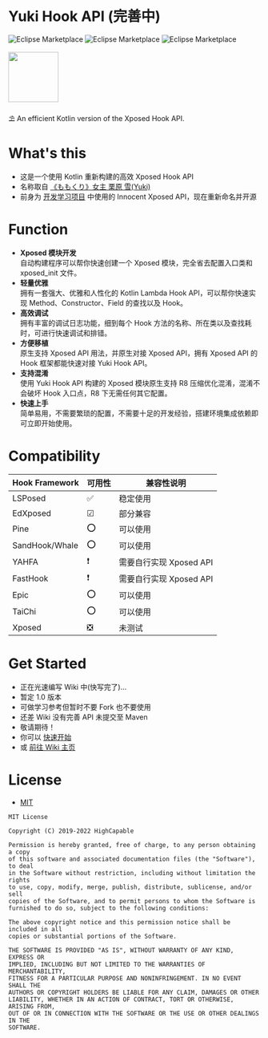 # Yuki Hook API (完善中)

![Eclipse Marketplace](https://img.shields.io/badge/build-passing-brightgreen)
![Eclipse Marketplace](https://img.shields.io/badge/license-MIT-blue)
![Eclipse Marketplace](https://img.shields.io/badge/version-v1.0-green)
<br/><br/>
<img src="https://github.com/fankes/YuKiHookAPI/blob/master/demo-app/src/main/res/mipmap-xxhdpi/ic_icon.png" width = "100" height = "100"/>
<br/>
<br/>
⛱️ An efficient Kotlin version of the Xposed Hook API.
<br/>

# What's this

- 这是一个使用 Kotlin 重新构建的高效 Xposed Hook API
- 名称取自 <a href='https://www.bilibili.com/bangumi/play/ss5016/?from=search&seid=313229405371562533&spm_id_from=333.337.0.0'>
  《ももくり》女主 栗原 雪(Yuki)</a>
- 前身为 [开发学习项目](https://github.com/fankes/TMore) 中使用的 Innocent Xposed API，现在重新命名并开源

# Function

- <strong>Xposed 模块开发</strong><br/>
  自动构建程序可以帮你快速创建一个 Xposed 模块，完全省去配置入口类和 xposed_init 文件。<br/>
- <strong>轻量优雅</strong><br/>
  拥有一套强大、优雅和人性化的 Kotlin Lambda Hook API，可以帮你快速实现 Method、Constructor、Field 的查找以及 Hook。<br/>
- <strong>高效调试</strong><br/>
  拥有丰富的调试日志功能，细到每个 Hook 方法的名称、所在类以及查找耗时，可进行快速调试和排错。<br/>
- <strong>方便移植</strong><br/>
  原生支持 Xposed API 用法，并原生对接 Xposed API，拥有 Xposed API 的 Hook 框架都能快速对接 Yuki Hook API。<br/>
- <strong>支持混淆</strong><br/>
  使用 Yuki Hook API 构建的 Xposed 模块原生支持 R8 压缩优化混淆，混淆不会破坏 Hook 入口点，R8 下无需任何其它配置。<br/>
- <strong>快速上手</strong><br/>
  简单易用，不需要繁琐的配置，不需要十足的开发经验，搭建环境集成依赖即可立即开始使用。

# Compatibility

<table class="table">
  <thead>
    <tr>
      <th colspan="1">Hook Framework</th>
      <th colspan="1">可用性</th>
      <th colspan="1">兼容性说明</th>
    </tr>
  </thead>
  <tbody>
     <tr>
      <td>LSPosed</td>
      <td>✅</td>
      <td>稳定使用</td>
     </tr>
     <tr>
      <td>EdXposed</td>
      <td>☑</td>
      <td>部分兼容</td>
     </tr>
     <tr>
      <td>Pine</td>
      <td>⭕</td>
      <td>可以使用</td>
     </tr>
     <tr>
      <td>SandHook/Whale</td>
      <td>⭕</td>
      <td>可以使用</td>
     </tr>
     <tr>
      <td>YAHFA</td>
      <td>❗</td>
      <td>需要自行实现 Xposed API</td>
     </tr>
     <tr>
      <td>FastHook</td>
      <td>❗</td>
      <td>需要自行实现 Xposed API</td>
     </tr>
     <tr>
      <td>Epic</td>
      <td>⭕</td>
      <td>可以使用</td>
     </tr>
     <tr>
      <td>TaiChi</td>
      <td>⭕</td>
      <td>可以使用</td>
     </tr>
     <tr>
      <td>Xposed</td>
      <td>❎</td>
      <td>未测试</td>
     </tr>
    <tr>
 </tbody>
</table>

# Get Started

- 正在光速编写 Wiki 中(快写完了)...
- 暂定 1.0 版本
- 可做学习参考但暂时不要 Fork 也不要使用
- 还差 Wiki 没有完善 API 未提交至 Maven
- 敬请期待！
- 你可以 [快速开始](https://github.com/fankes/YukiHookAPI/wiki#%E5%BF%AB%E9%80%9F%E5%BC%80%E5%A7%8B)
- 或 [前往 Wiki 主页](https://github.com/fankes/YukiHookAPI/wiki)

# License

- [MIT](https://choosealicense.com/licenses/mit)

```
MIT License

Copyright (C) 2019-2022 HighCapable

Permission is hereby granted, free of charge, to any person obtaining a copy
of this software and associated documentation files (the "Software"), to deal
in the Software without restriction, including without limitation the rights
to use, copy, modify, merge, publish, distribute, sublicense, and/or sell
copies of the Software, and to permit persons to whom the Software is
furnished to do so, subject to the following conditions:

The above copyright notice and this permission notice shall be included in all
copies or substantial portions of the Software.

THE SOFTWARE IS PROVIDED "AS IS", WITHOUT WARRANTY OF ANY KIND, EXPRESS OR
IMPLIED, INCLUDING BUT NOT LIMITED TO THE WARRANTIES OF MERCHANTABILITY,
FITNESS FOR A PARTICULAR PURPOSE AND NONINFRINGEMENT. IN NO EVENT SHALL THE
AUTHORS OR COPYRIGHT HOLDERS BE LIABLE FOR ANY CLAIM, DAMAGES OR OTHER
LIABILITY, WHETHER IN AN ACTION OF CONTRACT, TORT OR OTHERWISE, ARISING FROM,
OUT OF OR IN CONNECTION WITH THE SOFTWARE OR THE USE OR OTHER DEALINGS IN THE
SOFTWARE.
```